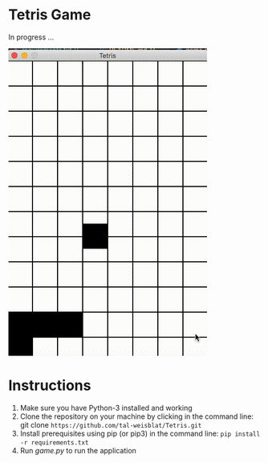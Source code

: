 # Tetris Game

In progress ... 

![A demonstration of the snake game](files/images/game_recording.gif) 


<h1>Instructions </h1>

1. Make sure you have Python-3 installed and working 
2. Clone the repository on your machine by clicking in the command line: 
git clone ```https://github.com/tal-weisblat/Tetris.git```
3. Install prerequisites using pip (or pip3) in the command line: ```pip install -r requirements.txt```
4. Run <i>game.py</i> to run the application 



